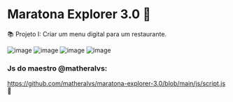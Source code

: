 # Maratona Explorer 3.0 🌟 

📚 Projeto I: Criar um menu digital para um restaurante.

![image](https://user-images.githubusercontent.com/93353985/183502543-98bea718-c67c-494c-ab07-eb86680bf61d.png)
![image](https://user-images.githubusercontent.com/93353985/183502588-3fe63663-de2e-4dc2-89f5-10d89a0c355a.png)
![image](https://user-images.githubusercontent.com/93353985/183502631-3ed9bcac-3e95-44ad-b4ca-b9fdb1490078.png)
![image](https://user-images.githubusercontent.com/93353985/183502905-cacfbdbc-1444-4073-a28e-400e0aff2e9c.png)

### Js do maestro @matheralvs: 
https://github.com/matheralvs/maratona-explorer-3.0/blob/main/js/script.js 🙌
